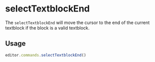 # selectTextblockEnd
The `selectTextblockEnd` will move the cursor to the end of the current textblock if the block is a valid textblock.

## Usage
```js
editor.commands.selectTextblockEnd()
```
